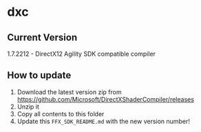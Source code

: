 # dxc

## Current Version
1.7.2212 - DirectX12 Agility SDK compatible compiler

## How to update
1. Download the latest version zip from https://github.com/Microsoft/DirectXShaderCompiler/releases
1. Unzip it
1. Copy all contents to this folder
1. Update this `FFX_SDK_README.md` with the new version number!
